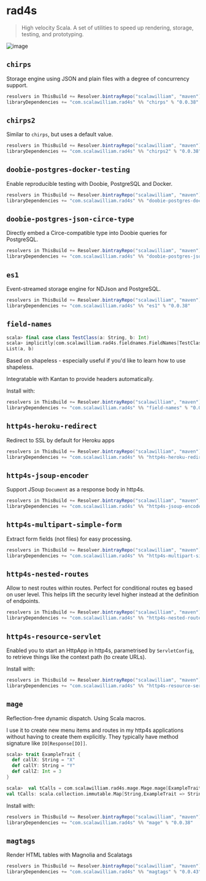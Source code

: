 # rad4s

> High velocity Scala.
> A set of utilities to speed up rendering, storage, testing, and prototyping.

![image](https://user-images.githubusercontent.com/2464813/90326824-dd516e80-df84-11ea-9282-cdcd91b075b4.png)


## `chirps`
Storage engine using JSON and plain files with a degree of concurrency support.

```scala
resolvers in ThisBuild += Resolver.bintrayRepo("scalawilliam", "maven")
libraryDependencies += "com.scalawilliam.rad4s" %% "chirps" % "0.0.38"
```

## `chirps2`
Similar to `chirps`, but uses a default value.

```scala
resolvers in ThisBuild += Resolver.bintrayRepo("scalawilliam", "maven")
libraryDependencies += "com.scalawilliam.rad4s" %% "chirps2" % "0.0.38"
```

## `doobie-postgres-docker-testing`
Enable reproducible testing with Doobie, PostgreSQL and Docker.
                                 
```scala
resolvers in ThisBuild += Resolver.bintrayRepo("scalawilliam", "maven")
libraryDependencies += "com.scalawilliam.rad4s" %% "doobie-postgres-docker-testing" % "0.0.42"
```

## `doobie-postgres-json-circe-type`
Directly embed a Circe-compatible type into Doobie queries for PostgreSQL.

```scala
resolvers in ThisBuild += Resolver.bintrayRepo("scalawilliam", "maven")
libraryDependencies += "com.scalawilliam.rad4s" %% "doobie-postgres-json-circe-type" % "0.0.41"
```

## `es1`
Event-streamed storage engine for NDJson and PostgreSQL.

```scala
resolvers in ThisBuild += Resolver.bintrayRepo("scalawilliam", "maven")
libraryDependencies += "com.scalawilliam.rad4s" %% "es1" % "0.0.38"
```

## `field-names`

```scala
scala> final case class TestClass(a: String, b: Int)
scala> implicitly[com.scalawilliam.rad4s.fieldnames.FieldNames[TestClass]].fieldNames
List(a, b)
```

Based on shapeless - especially useful if you'd like to learn how to use shapeless.

Integratable with Kantan to provide headers automatically.

Install with:

```scala
resolvers in ThisBuild += Resolver.bintrayRepo("scalawilliam", "maven")
libraryDependencies += "com.scalawilliam.rad4s" %% "field-names" % "0.0.38"
```

## `http4s-heroku-redirect`

Redirect to SSL by default for Heroku apps

```scala
resolvers in ThisBuild += Resolver.bintrayRepo("scalawilliam", "maven")
libraryDependencies += "com.scalawilliam.rad4s" %% "http4s-heroku-redirect" % "0.0.38"
```


## `http4s-jsoup-encoder`
Support JSoup `Document` as a response body in http4s.
                                 
```scala
resolvers in ThisBuild += Resolver.bintrayRepo("scalawilliam", "maven")
libraryDependencies += "com.scalawilliam.rad4s" %% "http4s-jsoup-encoder" % "0.0.41"
```

## `http4s-multipart-simple-form`
Extract form fields (not files) for easy processing.

```scala
resolvers in ThisBuild += Resolver.bintrayRepo("scalawilliam", "maven")
libraryDependencies += "com.scalawilliam.rad4s" %% "http4s-multipart-simple-form" % "0.0.41"
```

## `http4s-nested-routes`
Allow to nest routes within routes. Perfect for conditional routes
eg based on user level. This helps lift the security level higher
instead at the definition of endpoints.
                                 
```scala
resolvers in ThisBuild += Resolver.bintrayRepo("scalawilliam", "maven")
libraryDependencies += "com.scalawilliam.rad4s" %% "http4s-nested-routes" % "0.0.41"
```

## `http4s-resource-servlet`

Enabled you to start an HttpApp in http4s, parametrised by `ServletConfig`, to retrieve things like the context path (to create URLs).

Install with:

```scala
resolvers in ThisBuild += Resolver.bintrayRepo("scalawilliam", "maven")
libraryDependencies += "com.scalawilliam.rad4s" %% "http4s-resource-servlet" % "0.0.38"
```

## `mage`

Reflection-free dynamic dispatch. Using Scala macros.

I use it to create new menu items and routes in my http4s applications
without having to create them explicitly. They typically have method signature like `IO[Response[IO]]`. 

```scala
scala> trait ExampleTrait {
  def callX: String = "X"
  def callY: String = "Y"
  def callZ: Int = 3
}

scala>  val tCalls = com.scalawilliam.rad4s.mage.Mage.mage[ExampleTrait, String]
val tCalls: scala.collection.immutable.Map[String,ExampleTrait => String] = Map(callX -> $Lambda$7225/0x00000001016ec840@5d92cfa6, callY -> $Lambda$7226/0x00000001016eb840@6efc083e)
```

Install with:
```scala
resolvers in ThisBuild += Resolver.bintrayRepo("scalawilliam", "maven")
libraryDependencies += "com.scalawilliam.rad4s" %% "mage" % "0.0.38"
```

## `magtags`
Render HTML tables with Magnolia and Scalatags

```scala
resolvers in ThisBuild += Resolver.bintrayRepo("scalawilliam", "maven")
libraryDependencies += "com.scalawilliam.rad4s" %% "magtags" % "0.0.43"
```

